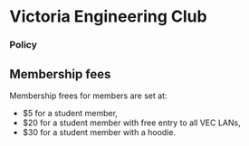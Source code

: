 # Victoria Engineering Club
### Policy

## Membership fees

Membership frees for members are set at:
- $5 for a student member,
- $20 for a student member with free entry to all VEC LANs,
- $30 for a student member with a hoodie.
